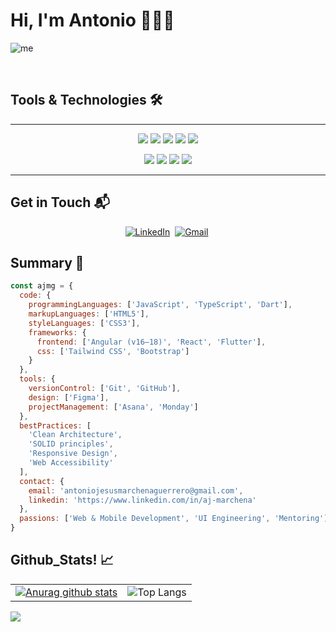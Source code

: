 # Hi, I'm Antonio 👋🧑‍💻

![me](https://github.com/user-attachments/assets/c070dc35-b3e2-42d4-be9a-40d1e0a4be7e)

<br>

## Tools & Technologies 🛠️
<hr>
<p align="center">
 <img src="https://img.shields.io/badge/HTML5-E34F26?style=for-the-badge&logo=html5&logoColor=white">
 <img src="https://img.shields.io/badge/CSS3-1572B6?style=for-the-badge&logo=css3&logoColor=white">
 <img src="https://img.shields.io/badge/JavaScript-F7DF1E?style=for-the-badge&logo=javascript&logoColor=black">
 <img src="https://img.shields.io/badge/TypeScript-007ACC?style=for-the-badge&logo=typescript&logoColor=white">
 <img src="https://img.shields.io/badge/Flutter-%2302569B.svg?style=for-the-badge&logo=Flutter&logoColor=white">
</p>
<p align="center">
<!--  <img src="https://img.shields.io/badge/Python-14354C?style=for-the-badge&logo=python&logoColor=white"> -->
<!--  <img src="https://img.shields.io/badge/Java-ED8B00?style=for-the-badge&logo=java&logoColor=white"> -->
<!--  <img src="https://img.shields.io/badge/PHP-777BB4?style=for-the-badge&logo=php&logoColor=white">  -->
<!--  <img src="https://img.shields.io/badge/PostgreSQL-316192?style=for-the-badge&logo=postgresql&logoColor=white"> -->
</p>
<p align="center">  
 <img src="https://img.shields.io/badge/Angular-DD0031?style=for-the-badge&logo=angular&logoColor=white">
 <img src="https://img.shields.io/badge/Tailwind_CSS-38B2AC?style=for-the-badge&logo=tailwind-css&logoColor=white">
 <img src="https://img.shields.io/badge/Bootstrap-563D7C?style=for-the-badge&logo=bootstrap&logoColor=white">
<!--  <img src="https://img.shields.io/badge/Laravel-FF2D20?style=for-the-badge&logo=laravel&logoColor=white"> -->
 <!-- <img src="https://img.shields.io/badge/Git-F05032?style=for-the-badge&logo=git&logoColor=white"> -->
 <img src="https://img.shields.io/badge/Git-F05032?style=for-the-badge&logo=gitHub&logoColor=white">
</p>
<hr>

## Get in Touch 📬
<p align="center">
<a href="https://www.linkedin.com/in/aj-marchena/"><img src="https://img.shields.io/badge/linkedin-%230077B5.svg?&style=for-the-badge&logo=linkedin&logoColor=white" alt="LinkedIn" /></a>&nbsp;
<a href="mailto:antoniojesusmarchenaguerrero@gmail.com?subject=¡Hola%20Antonio"><img src="https://img.shields.io/badge/gmail-%23D14836.svg?&style=for-the-badge&logo=gmail&logoColor=white" alt="Gmail"/></a>&nbsp;
</p>

## Summary 📝 
```js
const ajmg = {
  code: {
    programmingLanguages: ['JavaScript', 'TypeScript', 'Dart'],
    markupLanguages: ['HTML5'],
    styleLanguages: ['CSS3'],
    frameworks: {
      frontend: ['Angular (v16–18)', 'React', 'Flutter'],
      css: ['Tailwind CSS', 'Bootstrap']
    }
  },
  tools: {
    versionControl: ['Git', 'GitHub'],
    design: ['Figma'],
    projectManagement: ['Asana', 'Monday']
  },
  bestPractices: [
    'Clean Architecture',
    'SOLID principles',
    'Responsive Design',
    'Web Accessibility'
  ],
  contact: {
    email: 'antoniojesusmarchenaguerrero@gmail.com',
    linkedin: 'https://www.linkedin.com/in/aj-marchena'
  },
  passions: ['Web & Mobile Development', 'UI Engineering', 'Mentoring']
}

```
## Github_Stats! 📈
<!--
  ![Antonio's GitHub Stats](https://github-readme-stats.vercel.app/api?username=AJMG-95&show_icons=true&theme=react)        
  ![Antonio's GitHub Streak](https://github-readme-streak-stats.herokuapp.com/?user=AJMG-95&theme=react)                   
  ![Github Stars](https://github-readme-stats.vercel.app/api?username=AJMG-95&show_icons=true&locale=en&count_private=true&hide_rank=true&custom_title=My%20GitHub%20Stats&disable_animations=true&theme=react)                
-->
|                                               |                                                   |
|-----------------------------------------------|---------------------------------------------------|
| [![Anurag github stats](https://github-readme-stats.vercel.app/api?username=AJMG-95)](https://gitgub.com/AJMG-95/github-readme-stats) | ![Top Langs](https://github-readme-stats.vercel.app/api/top-langs/?username=AJMG-95&layout=compact) |

<div align="left">
 
![](https://komarev.com/ghpvc/?username=AJMG-95&label=PROFILE+VIEWS&style=for-the-badge&color=brightgreen)

</div>

<!--
**AJMG-95/AJMG-95** is a ✨ _special_ ✨ repository because its `README.md` (this file) appears on your GitHub profile.

Here are some ideas to get you started:

- 🔭 I’m currently working on ...
- 🌱 I’m currently learning ...
- 👯 I’m looking to collaborate on ...
- 🤔 I’m looking for help with ...
- 💬 Ask me about ...
- 📫 How to reach me: ...
- 😄 Pronouns: ...
- ⚡ Fun fact: ...
-->
